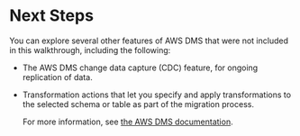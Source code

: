 # Next Steps<a name="chap-rdsoracle2aurora.nextsteps"></a>

You can explore several other features of AWS DMS that were not included in this walkthrough, including the following:
+ The AWS DMS change data capture \(CDC\) feature, for ongoing replication of data\.
+ Transformation actions that let you specify and apply transformations to the selected schema or table as part of the migration process\.

  For more information, see [the AWS DMS documentation](https://docs.aws.amazon.com/dms/latest/userguide/CHAP_GettingStarted.html)\.